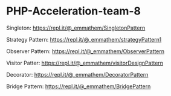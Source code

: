 # PHP-Acceleration-team-8

Singleton: https://repl.it/@_emmathem/SingletonPattern

Strategy Pattern: https://repl.it/@_emmathem/strategyPattern1

Observer Pattern: https://repl.it/@_emmathem/ObserverPattern

Visitor Patter: https://repl.it/@_emmathem/visitorDesignPattern

Decorator: https://repl.it/@_emmathem/DecoratorPattern

Bridge Pattern: https://repl.it/@_emmathem/BridgePattern